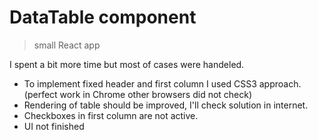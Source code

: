 # DataTable component

> small React app

I spent a bit more time but most of cases were handeled.

- To implement fixed header and first column I used CSS3 approach. (perfect work in Chrome other browsers did not check)
- Rendering of table should be improved,  I'll check solution in internet. 
- Checkboxes in first column are not active. 
- UI not finished


